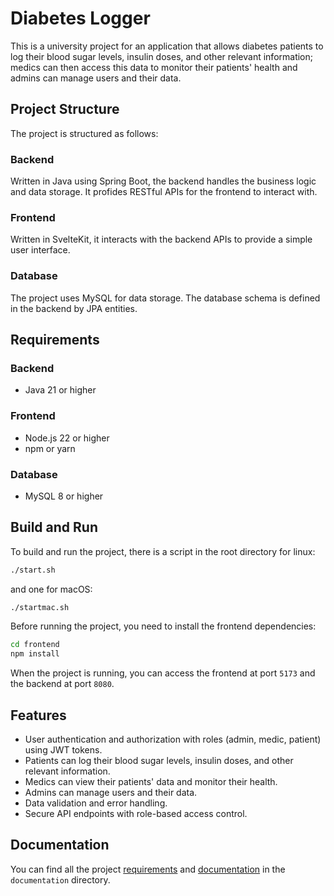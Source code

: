 # Diabetes Logger
This is a university project for an application that allows diabetes patients to
log their blood sugar levels, insulin doses, and other relevant information;
medics can then access this data to monitor their patients' health and admins
can manage users and their data.

## Project Structure
The project is structured as follows:

### Backend
Written in Java using Spring Boot, the backend handles the business logic and
data storage. It profides RESTful APIs for the frontend to interact with.

### Frontend
Written in SvelteKit, it interacts with the backend APIs to provide a simple
user interface.

### Database
The project uses MySQL for data storage. The database schema is defined in the
backend by JPA entities.

## Requirements
### Backend
- Java 21 or higher

### Frontend
- Node.js 22 or higher
- npm or yarn

### Database
- MySQL 8 or higher

## Build and Run
To build and run the project, there is a script in the root directory for linux:
```bash
./start.sh
```
and one for macOS:
```bash
./startmac.sh
```

Before running the project, you need to install the frontend dependencies:
```bash
cd frontend
npm install
```

When the project is running, you can access the frontend at port `5173` and the backend at port `8080`.

## Features
- User authentication and authorization with roles (admin, medic, patient) using JWT tokens.
- Patients can log their blood sugar levels, insulin doses, and other relevant information.
- Medics can view their patients' data and monitor their health.
- Admins can manage users and their data.
- Data validation and error handling.
- Secure API endpoints with role-based access control.

## Documentation
You can find all the project [requirements](./documentation/requirements.pdf) and [documentation](./documentation/documentation.pdf) in the `documentation` directory.
